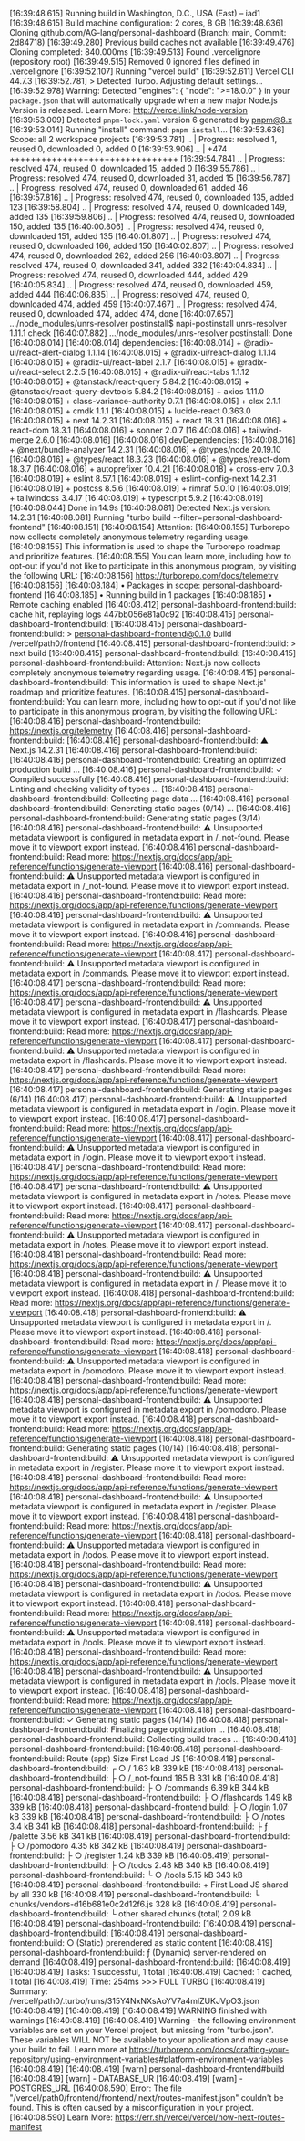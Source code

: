 [16:39:48.615] Running build in Washington, D.C., USA (East) – iad1
[16:39:48.615] Build machine configuration: 2 cores, 8 GB
[16:39:48.636] Cloning github.com/AG-lang/personal-dashboard (Branch: main, Commit: 2d84718)
[16:39:49.280] Previous build caches not available
[16:39:49.476] Cloning completed: 840.000ms
[16:39:49.513] Found .vercelignore (repository root)
[16:39:49.515] Removed 0 ignored files defined in .vercelignore
[16:39:52.107] Running "vercel build"
[16:39:52.611] Vercel CLI 44.7.3
[16:39:52.781] > Detected Turbo. Adjusting default settings...
[16:39:52.978] Warning: Detected "engines": { "node": ">=18.0.0" } in your `package.json` that will automatically upgrade when a new major Node.js Version is released. Learn More: <http://vercel.link/node-version>
[16:39:53.009] Detected `pnpm-lock.yaml` version 6 generated by <pnpm@8.x>
[16:39:53.014] Running "install" command: `pnpm install`...
[16:39:53.636] Scope: all 2 workspace projects
[16:39:53.781] .. | Progress: resolved 1, reused 0, downloaded 0, added 0
[16:39:53.906] .. | +474 ++++++++++++++++++++++++++++++++
[16:39:54.784] .. | Progress: resolved 474, reused 0, downloaded 15, added 0
[16:39:55.786] .. | Progress: resolved 474, reused 0, downloaded 31, added 15
[16:39:56.787] .. | Progress: resolved 474, reused 0, downloaded 61, added 46
[16:39:57.816] .. | Progress: resolved 474, reused 0, downloaded 135, added 123
[16:39:58.804] .. | Progress: resolved 474, reused 0, downloaded 149, added 135
[16:39:59.806] .. | Progress: resolved 474, reused 0, downloaded 150, added 135
[16:40:00.806] .. | Progress: resolved 474, reused 0, downloaded 151, added 135
[16:40:01.807] .. | Progress: resolved 474, reused 0, downloaded 166, added 150
[16:40:02.807] .. | Progress: resolved 474, reused 0, downloaded 262, added 256
[16:40:03.807] .. | Progress: resolved 474, reused 0, downloaded 341, added 332
[16:40:04.834] .. | Progress: resolved 474, reused 0, downloaded 444, added 429
[16:40:05.834] .. | Progress: resolved 474, reused 0, downloaded 459, added 444
[16:40:06.835] .. | Progress: resolved 474, reused 0, downloaded 474, added 459
[16:40:07.467] .. | Progress: resolved 474, reused 0, downloaded 474, added 474, done
[16:40:07.657] .../node_modules/unrs-resolver postinstall$ napi-postinstall unrs-resolver 1.11.1 check
[16:40:07.882] .../node_modules/unrs-resolver postinstall: Done
[16:40:08.014]
[16:40:08.014] dependencies:
[16:40:08.014] + @radix-ui/react-alert-dialog 1.1.14
[16:40:08.015] + @radix-ui/react-dialog 1.1.14
[16:40:08.015] + @radix-ui/react-label 2.1.7
[16:40:08.015] + @radix-ui/react-select 2.2.5
[16:40:08.015] + @radix-ui/react-tabs 1.1.12
[16:40:08.015] + @tanstack/react-query 5.84.2
[16:40:08.015] + @tanstack/react-query-devtools 5.84.2
[16:40:08.015] + axios 1.11.0
[16:40:08.015] + class-variance-authority 0.7.1
[16:40:08.015] + clsx 2.1.1
[16:40:08.015] + cmdk 1.1.1
[16:40:08.015] + lucide-react 0.363.0
[16:40:08.015] + next 14.2.31
[16:40:08.015] + react 18.3.1
[16:40:08.016] + react-dom 18.3.1
[16:40:08.016] + sonner 2.0.7
[16:40:08.016] + tailwind-merge 2.6.0
[16:40:08.016]
[16:40:08.016] devDependencies:
[16:40:08.016] + @next/bundle-analyzer 14.2.31
[16:40:08.016] + @types/node 20.19.10
[16:40:08.016] + @types/react 18.3.23
[16:40:08.016] + @types/react-dom 18.3.7
[16:40:08.016] + autoprefixer 10.4.21
[16:40:08.018] + cross-env 7.0.3
[16:40:08.019] + eslint 8.57.1
[16:40:08.019] + eslint-config-next 14.2.31
[16:40:08.019] + postcss 8.5.6
[16:40:08.019] + rimraf 5.0.10
[16:40:08.019] + tailwindcss 3.4.17
[16:40:08.019] + typescript 5.9.2
[16:40:08.019]
[16:40:08.044] Done in 14.9s
[16:40:08.081] Detected Next.js version: 14.2.31
[16:40:08.081] Running "turbo build --filter=personal-dashboard-frontend"
[16:40:08.151]
[16:40:08.154] Attention:
[16:40:08.155] Turborepo now collects completely anonymous telemetry regarding usage.
[16:40:08.155] This information is used to shape the Turborepo roadmap and prioritize features.
[16:40:08.155] You can learn more, including how to opt-out if you'd not like to participate in this anonymous program, by visiting the following URL:
[16:40:08.156] <https://turborepo.com/docs/telemetry>
[16:40:08.156]
[16:40:08.184] • Packages in scope: personal-dashboard-frontend
[16:40:08.185] • Running build in 1 packages
[16:40:08.185] • Remote caching enabled
[16:40:08.412] personal-dashboard-frontend:build: cache hit, replaying logs 447bb056e81a0c92
[16:40:08.415] personal-dashboard-frontend:build:
[16:40:08.415] personal-dashboard-frontend:build: > personal-dashboard-frontend@0.1.0 build /vercel/path0/frontend
[16:40:08.415] personal-dashboard-frontend:build: > next build
[16:40:08.415] personal-dashboard-frontend:build:
[16:40:08.415] personal-dashboard-frontend:build: Attention: Next.js now collects completely anonymous telemetry regarding usage.
[16:40:08.415] personal-dashboard-frontend:build: This information is used to shape Next.js' roadmap and prioritize features.
[16:40:08.415] personal-dashboard-frontend:build: You can learn more, including how to opt-out if you'd not like to participate in this anonymous program, by visiting the following URL:
[16:40:08.416] personal-dashboard-frontend:build: <https://nextjs.org/telemetry>
[16:40:08.416] personal-dashboard-frontend:build:
[16:40:08.416] personal-dashboard-frontend:build: ▲ Next.js 14.2.31
[16:40:08.416] personal-dashboard-frontend:build:
[16:40:08.416] personal-dashboard-frontend:build: Creating an optimized production build ...
[16:40:08.416] personal-dashboard-frontend:build: ✓ Compiled successfully
[16:40:08.416] personal-dashboard-frontend:build: Linting and checking validity of types ...
[16:40:08.416] personal-dashboard-frontend:build: Collecting page data ...
[16:40:08.416] personal-dashboard-frontend:build: Generating static pages (0/14) ...
[16:40:08.416] personal-dashboard-frontend:build: Generating static pages (3/14)
[16:40:08.416] personal-dashboard-frontend:build: ⚠ Unsupported metadata viewport is configured in metadata export in /\_not-found. Please move it to viewport export instead.
[16:40:08.416] personal-dashboard-frontend:build: Read more: <https://nextjs.org/docs/app/api-reference/functions/generate-viewport>
[16:40:08.416] personal-dashboard-frontend:build: ⚠ Unsupported metadata viewport is configured in metadata export in /\_not-found. Please move it to viewport export instead.
[16:40:08.416] personal-dashboard-frontend:build: Read more: <https://nextjs.org/docs/app/api-reference/functions/generate-viewport>
[16:40:08.416] personal-dashboard-frontend:build: ⚠ Unsupported metadata viewport is configured in metadata export in /commands. Please move it to viewport export instead.
[16:40:08.416] personal-dashboard-frontend:build: Read more: <https://nextjs.org/docs/app/api-reference/functions/generate-viewport>
[16:40:08.417] personal-dashboard-frontend:build: ⚠ Unsupported metadata viewport is configured in metadata export in /commands. Please move it to viewport export instead.
[16:40:08.417] personal-dashboard-frontend:build: Read more: <https://nextjs.org/docs/app/api-reference/functions/generate-viewport>
[16:40:08.417] personal-dashboard-frontend:build: ⚠ Unsupported metadata viewport is configured in metadata export in /flashcards. Please move it to viewport export instead.
[16:40:08.417] personal-dashboard-frontend:build: Read more: <https://nextjs.org/docs/app/api-reference/functions/generate-viewport>
[16:40:08.417] personal-dashboard-frontend:build: ⚠ Unsupported metadata viewport is configured in metadata export in /flashcards. Please move it to viewport export instead.
[16:40:08.417] personal-dashboard-frontend:build: Read more: <https://nextjs.org/docs/app/api-reference/functions/generate-viewport>
[16:40:08.417] personal-dashboard-frontend:build: Generating static pages (6/14)
[16:40:08.417] personal-dashboard-frontend:build: ⚠ Unsupported metadata viewport is configured in metadata export in /login. Please move it to viewport export instead.
[16:40:08.417] personal-dashboard-frontend:build: Read more: <https://nextjs.org/docs/app/api-reference/functions/generate-viewport>
[16:40:08.417] personal-dashboard-frontend:build: ⚠ Unsupported metadata viewport is configured in metadata export in /login. Please move it to viewport export instead.
[16:40:08.417] personal-dashboard-frontend:build: Read more: <https://nextjs.org/docs/app/api-reference/functions/generate-viewport>
[16:40:08.417] personal-dashboard-frontend:build: ⚠ Unsupported metadata viewport is configured in metadata export in /notes. Please move it to viewport export instead.
[16:40:08.417] personal-dashboard-frontend:build: Read more: <https://nextjs.org/docs/app/api-reference/functions/generate-viewport>
[16:40:08.417] personal-dashboard-frontend:build: ⚠ Unsupported metadata viewport is configured in metadata export in /notes. Please move it to viewport export instead.
[16:40:08.418] personal-dashboard-frontend:build: Read more: <https://nextjs.org/docs/app/api-reference/functions/generate-viewport>
[16:40:08.418] personal-dashboard-frontend:build: ⚠ Unsupported metadata viewport is configured in metadata export in /. Please move it to viewport export instead.
[16:40:08.418] personal-dashboard-frontend:build: Read more: <https://nextjs.org/docs/app/api-reference/functions/generate-viewport>
[16:40:08.418] personal-dashboard-frontend:build: ⚠ Unsupported metadata viewport is configured in metadata export in /. Please move it to viewport export instead.
[16:40:08.418] personal-dashboard-frontend:build: Read more: <https://nextjs.org/docs/app/api-reference/functions/generate-viewport>
[16:40:08.418] personal-dashboard-frontend:build: ⚠ Unsupported metadata viewport is configured in metadata export in /pomodoro. Please move it to viewport export instead.
[16:40:08.418] personal-dashboard-frontend:build: Read more: <https://nextjs.org/docs/app/api-reference/functions/generate-viewport>
[16:40:08.418] personal-dashboard-frontend:build: ⚠ Unsupported metadata viewport is configured in metadata export in /pomodoro. Please move it to viewport export instead.
[16:40:08.418] personal-dashboard-frontend:build: Read more: <https://nextjs.org/docs/app/api-reference/functions/generate-viewport>
[16:40:08.418] personal-dashboard-frontend:build: Generating static pages (10/14)
[16:40:08.418] personal-dashboard-frontend:build: ⚠ Unsupported metadata viewport is configured in metadata export in /register. Please move it to viewport export instead.
[16:40:08.418] personal-dashboard-frontend:build: Read more: <https://nextjs.org/docs/app/api-reference/functions/generate-viewport>
[16:40:08.418] personal-dashboard-frontend:build: ⚠ Unsupported metadata viewport is configured in metadata export in /register. Please move it to viewport export instead.
[16:40:08.418] personal-dashboard-frontend:build: Read more: <https://nextjs.org/docs/app/api-reference/functions/generate-viewport>
[16:40:08.418] personal-dashboard-frontend:build: ⚠ Unsupported metadata viewport is configured in metadata export in /todos. Please move it to viewport export instead.
[16:40:08.418] personal-dashboard-frontend:build: Read more: <https://nextjs.org/docs/app/api-reference/functions/generate-viewport>
[16:40:08.418] personal-dashboard-frontend:build: ⚠ Unsupported metadata viewport is configured in metadata export in /todos. Please move it to viewport export instead.
[16:40:08.418] personal-dashboard-frontend:build: Read more: <https://nextjs.org/docs/app/api-reference/functions/generate-viewport>
[16:40:08.418] personal-dashboard-frontend:build: ⚠ Unsupported metadata viewport is configured in metadata export in /tools. Please move it to viewport export instead.
[16:40:08.418] personal-dashboard-frontend:build: Read more: <https://nextjs.org/docs/app/api-reference/functions/generate-viewport>
[16:40:08.418] personal-dashboard-frontend:build: ⚠ Unsupported metadata viewport is configured in metadata export in /tools. Please move it to viewport export instead.
[16:40:08.418] personal-dashboard-frontend:build: Read more: <https://nextjs.org/docs/app/api-reference/functions/generate-viewport>
[16:40:08.418] personal-dashboard-frontend:build: ✓ Generating static pages (14/14)
[16:40:08.418] personal-dashboard-frontend:build: Finalizing page optimization ...
[16:40:08.418] personal-dashboard-frontend:build: Collecting build traces ...
[16:40:08.418] personal-dashboard-frontend:build:
[16:40:08.418] personal-dashboard-frontend:build: Route (app) Size First Load JS
[16:40:08.418] personal-dashboard-frontend:build: ┌ ○ / 1.63 kB 339 kB
[16:40:08.418] personal-dashboard-frontend:build: ├ ○ /\_not-found 185 B 331 kB
[16:40:08.418] personal-dashboard-frontend:build: ├ ○ /commands 6.89 kB 344 kB
[16:40:08.418] personal-dashboard-frontend:build: ├ ○ /flashcards 1.49 kB 339 kB
[16:40:08.418] personal-dashboard-frontend:build: ├ ○ /login 1.07 kB 339 kB
[16:40:08.418] personal-dashboard-frontend:build: ├ ○ /notes 3.4 kB 341 kB
[16:40:08.418] personal-dashboard-frontend:build: ├ ƒ /palette 3.56 kB 341 kB
[16:40:08.419] personal-dashboard-frontend:build: ├ ○ /pomodoro 4.35 kB 342 kB
[16:40:08.419] personal-dashboard-frontend:build: ├ ○ /register 1.24 kB 339 kB
[16:40:08.419] personal-dashboard-frontend:build: ├ ○ /todos 2.48 kB 340 kB
[16:40:08.419] personal-dashboard-frontend:build: └ ○ /tools 5.15 kB 343 kB
[16:40:08.419] personal-dashboard-frontend:build: + First Load JS shared by all 330 kB
[16:40:08.419] personal-dashboard-frontend:build: └ chunks/vendors-d16b681e0c2d12f6.js 328 kB
[16:40:08.419] personal-dashboard-frontend:build: └ other shared chunks (total) 2.09 kB
[16:40:08.419] personal-dashboard-frontend:build:
[16:40:08.419] personal-dashboard-frontend:build:
[16:40:08.419] personal-dashboard-frontend:build: ○ (Static) prerendered as static content
[16:40:08.419] personal-dashboard-frontend:build: ƒ (Dynamic) server-rendered on demand
[16:40:08.419] personal-dashboard-frontend:build:
[16:40:08.419]
[16:40:08.419] Tasks: 1 successful, 1 total
[16:40:08.419] Cached: 1 cached, 1 total
[16:40:08.419] Time: 254ms >>> FULL TURBO
[16:40:08.419] Summary: /vercel/path0/.turbo/runs/315Y4NxNXsAoYV7a4mlZUKJVpO3.json
[16:40:08.419]
[16:40:08.419]
[16:40:08.419] WARNING finished with warnings
[16:40:08.419]
[16:40:08.419] Warning - the following environment variables are set on your Vercel project, but missing from "turbo.json". These variables WILL NOT be available to your application and may cause your build to fail. Learn more at <https://turborepo.com/docs/crafting-your-repository/using-environment-variables#platform-environment-variables>
[16:40:08.419]
[16:40:08.419] [warn] personal-dashboard-frontend#build
[16:40:08.419] [warn] - DATABASE_UR
[16:40:08.419] [warn] - POSTGRES_URL
[16:40:08.590] Error: The file "/vercel/path0/frontend/frontend/.next/routes-manifest.json" couldn't be found. This is often caused by a misconfiguration in your project.
[16:40:08.590] Learn More: <https://err.sh/vercel/vercel/now-next-routes-manifest>
